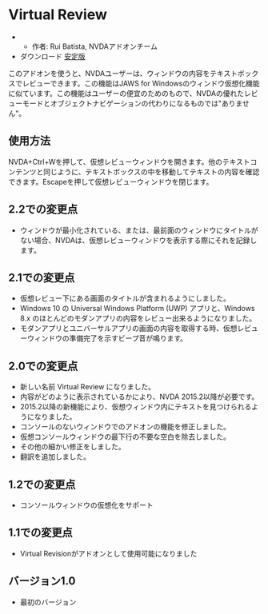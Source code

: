# Virtual Review #

* * 作者: Rui Batista, NVDAアドオンチーム
* ダウンロード [安定版][1]

このアドオンを使うと、NVDAユーザーは、ウィンドウの内容をテキストボックスでレビューできます。この機能はJAWS for
Windowsのウィンドウ仮想化機能に似ています。この機能はユーザーの便宜のためのもので、NVDAの優れたレビューモードとオブジェクトナビゲーションの代わりになるものでは"ありません"。

## 使用方法 ##

NVDA+Ctrl+Wを押して、仮想レビューウィンドウを開きます。他のテキストコンテンツと同じように、テキストボックスの中を移動してテキストの内容を確認できます。Escapeを押して仮想レビューウィンドウを閉じます。

## 2.2での変更点

* ウィンドウが最小化されている、または、最前面のウィンドウにタイトルがない場合、NVDAは、仮想レビューウィンドウを表示する際にそれを記録します。

## 2.1での変更点

* 仮想レビュー下にある画面のタイトルが含まれるようにしました。
* Windows 10 の Universal Windows Platform (UWP) アプリと、Windows 8.x
  のほとんどのモダンアプリの内容をレビュー出来るようになりました。
* モダンアプリとユニバーサルアプリの画面の内容を取得する時、仮想レビューウィンドウの準備完了を示すビープ音が鳴ります。

## 2.0での変更点

* 新しい名前 Virtual Review になりました。
* 内容がどのように表示されているかにより、NVDA 2015.2以降が必要です。
* 2015.2以降の新機能により、仮想ウィンドウ内にテキストを見つけられるようになりました。
* コンソールのないウィンドウでのアドオンの機能を修正しました。
* 仮想コンソールウィンドウの最下行の不要な空白を除去しました。
* その他の細かい修正をしました。
* 翻訳を追加しました。

## 1.2での変更点

* コンソールウィンドウの仮想化をサポート

## 1.1での変更点

* Virtual Revisionがアドオンとして使用可能になりました

## バージョン1.0

* 最初のバージョン

[1]: https://github.com/ruifontes/virtualReview/releases/download/2024.01.07/virtualRevision-2024.01.07.nvda-addon
